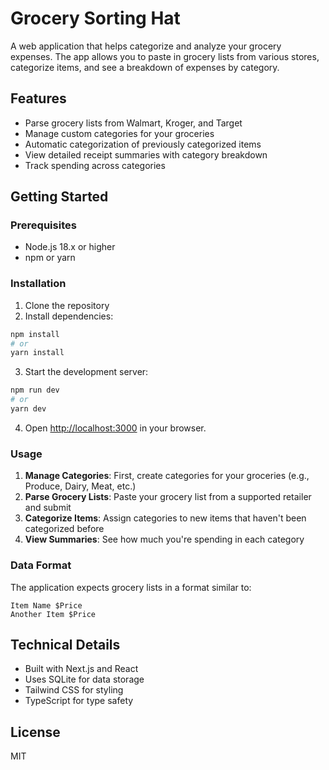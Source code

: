 # Grocery Sorting Hat

A web application that helps categorize and analyze your grocery expenses. The app allows you to paste in grocery lists from various stores, categorize items, and see a breakdown of expenses by category.

## Features

- Parse grocery lists from Walmart, Kroger, and Target
- Manage custom categories for your groceries
- Automatic categorization of previously categorized items
- View detailed receipt summaries with category breakdown
- Track spending across categories

## Getting Started

### Prerequisites

- Node.js 18.x or higher
- npm or yarn

### Installation

1. Clone the repository
2. Install dependencies:

```bash
npm install
# or
yarn install
```

3. Start the development server:

```bash
npm run dev
# or
yarn dev
```

4. Open [http://localhost:3000](http://localhost:3000) in your browser.

### Usage

1. **Manage Categories**: First, create categories for your groceries (e.g., Produce, Dairy, Meat, etc.)
2. **Parse Grocery Lists**: Paste your grocery list from a supported retailer and submit
3. **Categorize Items**: Assign categories to new items that haven't been categorized before
4. **View Summaries**: See how much you're spending in each category

### Data Format

The application expects grocery lists in a format similar to:

```
Item Name $Price
Another Item $Price
```

## Technical Details

- Built with Next.js and React
- Uses SQLite for data storage
- Tailwind CSS for styling
- TypeScript for type safety

## License

MIT
